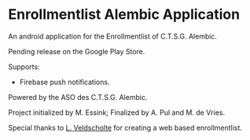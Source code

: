 # Enrollmentlist Alembic Application
An android application for the Enrollmentlist of C.T.S.G. Alembic.

Pending release on the Google Play Store.

Supports:
- Firebase push notifications.

Powered by the ASO des C.T.S.G. Alembic.

Project initialized by M. Essink; Finalized by A. Pul and M. de Vries.

Special thanks to [L. Veldscholte](https://github.com/Compizfox) for creating a web based enrollmentlist.
